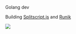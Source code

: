 Golang dev

Building [Splitscript.js](https://splitscript.js.org) and [Runik](https://runik.dev)

![](https://github-readme-stats.vercel.app/api/top-langs/?username=ultravioletasdf&langs_count=8&theme=dracula&layout=compact&hide_border=true)
